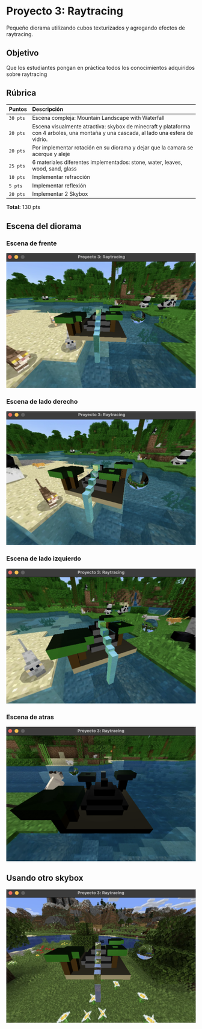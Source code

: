# Proyecto 3: Raytracing

Pequeño diorama utilizando cubos texturizados y agregando efectos de raytracing.

## Objetivo

Que los estudiantes pongan en práctica todos los conocimientos adquiridos sobre raytracing

## Rúbrica

| Puntos | Descripción                     |
| :-------- | :-------------------------------- |
| `30 pts`      | Escena compleja: Mountain Landscape with Waterfall |
| `20 pts`      | Escena visualmente atractiva: skybox de minecraft y plataforma con 4 arboles, una montaña y una cascada, al lado una esfera de vidrio. |
| `20 pts`      | Por implementar rotación en su diorama y dejar que la camara se acerque y aleje |
| `25 pts`      | 6 materiales diferentes implementados: stone, water, leaves, wood, sand, glass  |
| `10 pts`      | Implementar refracción |
| `5 pts`       | Implementar reflexión  |
| `20 pts`      | Implementar 2 Skybox |

**Total:** 130 pts

## Escena del diorama

### Escena de frente

![img1](readme-media/scene1.png)

### Escena de lado derecho

![img3](readme-media/scene3.png)

### Escena de lado izquierdo

![img4](readme-media/scene4.png)

### Escena de atras

![img2](readme-media/scene2.png)

## Usando otro skybox

![img5](readme-media/scene5.png)
